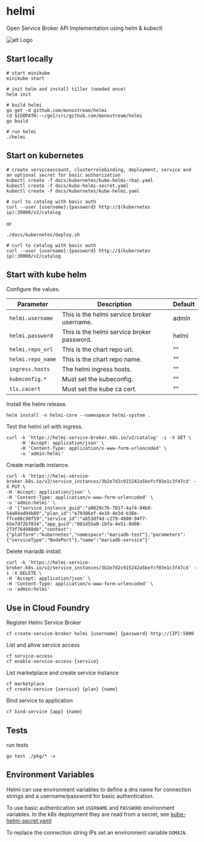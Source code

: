 # helmi
Open Service Broker API Implementation using helm &amp; kubectl

![alt Logo](docs/logo.png)

## Start locally

```console
# start minikube
minikube start

# init helm and install tiller (needed once)
helm init

# build helmi
go get -d github.com/monostream/helmi
cd ${GOPATH:-~/go}/src/github.com/monostream/helmi
go build

# run helmi
./helmi
```

## Start on kubernetes

```console
# create serviceaccount, clusterrolebinding, deployment, service and an optional secret for basic authorization
kubectl create -f docs/kubernetes/kube-helmi-rbac.yaml
kubectl create -f docs/kube-helmi-secret.yaml
kubectl create -f docs/kubernetes/kube-helmi.yaml

# curl to catalog with basic auth
curl --user {username}:{password} http://$(kubernetes ip):30000/v2/catalog
```
or
```console
./docs/kubernetes/deploy.sh

# curl to catalog with basic auth
curl --user {username}:{password} http://$(kubernetes ip):30000/v2/catalog
```

## Start with kube helm

Configure the values.

| Parameter               | Description                            | Default                   |
| ----------------------- | -------------------------------------- | ------------------------- |
| `helmi.username`|This is the helmi service broker username.|admin|
| `helmi.password`|This is the helmi service broker password.|helmi|
| `helmi.repo_url`|This is the chart repo url.|""|
| `helmi.repo_name`|This is the chart repo name.|""|
| `ingress.hosts`|The helmi ingress hosts.|""|
| `kubeconfig.*`|Must set the kubeconfig.|""|
| `tls.cacert`|Must set the kube ca cert.|""|

Install the helmi release.

```
helm install -n helmi-core --namespace helmi-system .
```

Test the helmi url with ingress.

```
curl -k 'https://helmi-service-broker.k8s.io/v2/catalog' -i -X GET \
     -H 'Accept: application/json' \
     -H 'Content-Type: application/x-www-form-urlencoded' \
     -u 'admin:helmi'
```

Create mariadb instance.
```
curl -k 'https://helmi-service-broker.k8s.io/v2/service_instances/3b2e7d2c915242a5befcf03e1c3f47cd' -X PUT \
-H 'Accept: application/json' \
-H 'Content-Type: application/x-www-form-urlencoded' \
-u 'admin:helmi' \
-d '{"service_instance_guid":"a0029c76-7017-4a74-94b0-54a04ad94b80","plan_id":"e79306ef-4e10-4e3d-b38e-ffce88c90f59","service_id":"ab53df4d-c279-4880-94f7-65e7d72b7834","app_guid":"081d55a0-1bfa-4e51-8d08-273f764988db","context": {"platform":"kubernetes","namespace":"mariadb-test"},"parameters":{"serviceType":"NodePort"},"name":"mariadb-service"}'
```

Delete mariadb install.

```
curl -k 'https://helmi-service-broker.k8s.io/v2/service_instances/3b2e7d2c915242a5befcf03e1c3f47cd' -i -X DELETE \
-H 'Accept: application/json' \
-H 'Content-Type: application/x-www-form-urlencoded' \
-u 'admin:helmi'
```
## Use in Cloud Foundry

Register Helmi Service Broker

```console
cf create-service-broker helmi {username} {password} http://{IP}:5000
```

List and allow service access

```console
cf service-access
cf enable-service-access {service}
```

List marketplace and create service instance

```console
cf marketplace
cf create-service {service} {plan} {name}
```

Bind service to application

```console
cf bind-service {app} {name}
```

## Tests
run tests
```console
go test ./pkg/* -v
```

## Environment Variables

Helmi can use environment variables to define a dns name for connection strings and a username/password for basic authentication.

To use basic authentication set `USERNAME` and `PASSWORD` environment variables. In the k8s deployment they are read from a secret, see [kube-helmi-secret.yaml](docs/kubernetes/kube-helmi-secret.yaml)

To replace the connection string IPs set an environment variable `DOMAIN`.